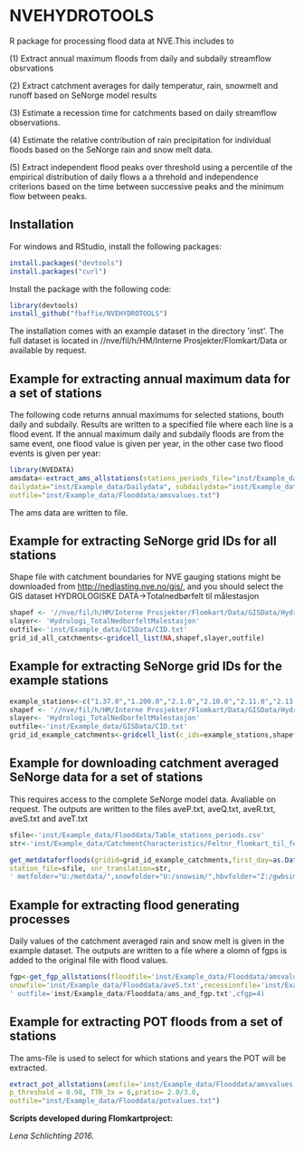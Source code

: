 # NVEHYDROTOOLS

R package for processing flood data at NVE.This includes to 

(1) Extract annual maximum floods from daily and subdaily streamflow obsrvations

(2) Extract catchment averages for daily temperatur, rain, snowmelt and runoff based on SeNorge model results

(3) Estimate a recession time for catchments based on daily streamflow observations. 

(4) Estimate the relative contribution of rain precipitation for individual floods based on the SeNorge rain and snow melt data. 

(5) Extract independent flood peaks over threshold using a percentile of the empirical 
distribution of daily flows a a threhold and independence criterions based on the time between successive peaks
and the minimum flow between peaks.

## Installation

For windows and RStudio, install the following packages:

```R
install.packages("devtools")
install.packages("curl")
```

Install the package with the following code:

```R
library(devtools)
install_github("fbaffie/NVEHYDROTOOLS")
```
The installation comes with an example dataset in the directory 'inst'. The full dataset is 
located in //nve/fil/h/HM/Interne Prosjekter/Flomkart/Data
or available by request.
## Example for extracting annual maximum data for a set of stations

The following code returns annual maximums for selected stations, bouth daily and subdaily. 
Results are written to a specified file where each line is a flood event. If the annual maximum
daily and subdaily floods are from the same event, one flood value is given per year, in the other case
two flood events is given per year:

```R
library(NVEDATA)
amsdata<-extract_ams_allstations(stations_periods_file="inst/Example_data/Flooddata/Table_stations_periods.csv",
dailydata="inst/Example_data/Dailydata", subdailydata="inst/Example_data/Subdaily",
outfile="inst/Example_data/Flooddata/amsvalues.txt")
```

The ams data are written to file.

## Example for extracting SeNorge grid IDs for all stations
Shape file with catchment boundaries for NVE gauging stations might be downloaded from
http://nedlasting.nve.no/gis/, and you should select the GIS dataset HYDROLOGISKE DATA->Totalnedbørfelt til målestasjon

```R
shapef <- '//nve/fil/h/HM/Interne Prosjekter/Flomkart/Data/GISData/Hydrologi_TotalNedborfeltMalestasjon.shp'
slayer<- 'Hydrologi_TotalNedborfeltMalestasjon'
outfile<-'inst/Example_data/GISData/CID.txt'
grid_id_all_catchments<-gridcell_list(NA,shapef,slayer,outfile)
```

## Example for extracting SeNorge grid IDs for the example stations

```R
example_stations<-c("1.37.0","1.200.0","2.1.0","2.10.0","2.11.0","2.13.0","2.15.0","2.17.0","2.21.0","2.25.0","2.28.0","2.32.0")
shapef <- '//nve/fil/h/HM/Interne Prosjekter/Flomkart/Data/GISData/Hydrologi_TotalNedborfeltMalestasjon.shp'
slayer<- 'Hydrologi_TotalNedborfeltMalestasjon'
outfile<-'inst/Example_data/GISData/CID.txt'
grid_id_example_catchments<-gridcell_list(c_ids=example_stations,shapef,slayer,outfile)
```


## Example for downloading catchment averaged SeNorge data for a set of stations
This requires access to the complete SeNorge model data. Avaliable on request.
The outputs are written to the files aveP.txt, aveQ.txt, aveR.txt, aveS.txt and aveT.txt
```R
sfile<-'inst/Example_data/Flooddata/Table_stations_periods.csv'
str<-'inst/Example_data/CatchmentCharacteristics/Feltnr_flomkart_til_feltnr_GIS.txt'

get_metdataforfloods(gridid=grid_id_example_catchments,first_day=as.Date("1961/1/1"),last_day=as.Date("1961/12/31"),
station_file=sfile, snr_translation=str,
' metfolder="U:/metdata/",snowfolder="U:/snowsim/",hbvfolder="Z:/gwbsim/",outfolder="inst/Excample_data/Flooddata/")
```


## Example for extracting flood generating processes
Daily values of the catchment averaged rain and snow melt is given in the example dataset.
The outputs are written to a file where a olomn of fgps is added to the original file with flood values.

```R
fgp<-get_fgp_allstations(floodfile='inst/Example_data/Flooddata/amsvalues.txt',rainfile='inst/Example_data/Flooddata/aveR.txt',
snowfile='inst/Example_data/Flooddata/aveS.txt',recessionfile='inst/Example_data/Flooddata/recessiontimes.txt',
' outfile='inst/Example_data/Flooddata/ams_and_fgp.txt',cfgp=4)
```

## Example for extracting POT floods from a set of stations
The ams-file is used to select for which stations and years the POT will be extracted.
```R
extract_pot_allstations(amsfile='inst/Example_data/Flooddata/amsvalues.txt', dailydata="inst/Example_data/Dailydata",
p_threshold = 0.98, TTR_3x = 6,pratio= 2.0/3.0,
outfile="inst/Example_data/Flooddata/potvalues.txt")
```
**Scripts developed during Flomkartproject:**


*Lena Schlichting 2016.*

